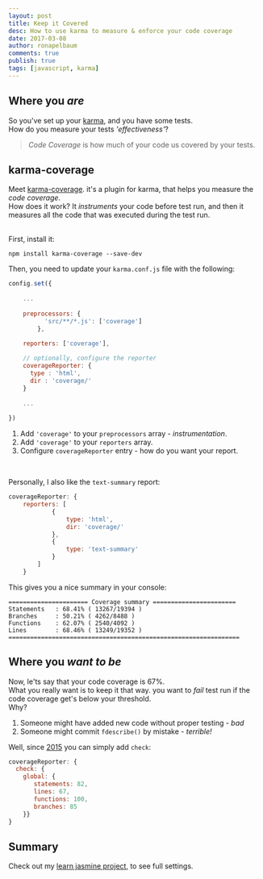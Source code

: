 ```yaml
---
layout: post
title: Keep it Covered
desc: How to use karma to measure & enforce your code coverage
date: 2017-03-08
author: ronapelbaum
comments: true
publish: true
tags: [javascript, karma]
---
```


## Where you *are*

So you've set up your [karma](https://karma-runner.github.io), and you have some tests.
<br/>
How do you measure your tests *'effectiveness'*?

> *Code Coverage* is how much of your code us covered by your tests.   

## karma-coverage

Meet [karma-coverage](https://github.com/karma-runner/karma-coverage).
it's a plugin for karma, that helps you measure the *code coverage*.
<br/>
How does it work?
It *instruments* your code before test run, and then it measures all the code that was executed during the test run.

<br/>
First, install it:

```
npm install karma-coverage --save-dev
```

Then, you need to update your `karma.conf.js` file with the following:

```javascript
config.set({
    
    ...
    
    preprocessors: {
          'src/**/*.js': ['coverage']
        },
    
    reporters: ['coverage'],  

    // optionally, configure the reporter
    coverageReporter: {
      type : 'html',
      dir : 'coverage/'
    }
    
    ...
    
})
```

1. Add `'coverage'` to your `preprocessors` array - *instrumentation*.
2. Add `'coverage'` to your `reporters` array.
3. Configure `coverageReporter` entry - how do you want your report.
<br/>

Personally, I also like the `text-summary` report:

```javascript
coverageReporter: {
    reporters: [
            {
                type: 'html',
                dir: 'coverage/'
            },
            {
                type: 'text-summary'
            }
        ]
    }
```

This gives you a nice summary in your console:

```
====================== Coverage summary =======================
Statements   : 68.41% ( 13267/19394 )
Branches     : 50.21% ( 4262/8488 )
Functions    : 62.07% ( 2540/4092 )
Lines        : 68.46% ( 13249/19352 )
================================================================
```

## Where you *want to be*

Now, le'ts say that your code coverage is 67%.
<br/>
What you really want is to keep it that way.
you want to *fail* test run if the code coverage get's below your threshold.
<br/>
Why?
1. Someone might have added new code without proper testing - *bad*
2. Someone might commit `fdescribe()` by mistake - *terrible!*

Well, since [2015](https://github.com/karma-runner/karma/issues/673#issuecomment-137896304) you can simply add `check`:

```javascript
coverageReporter: {
  check: {
    global: {
       statements: 82,
       lines: 67,
       functions: 100,
       branches: 85
    }}
}
```

## Summary

Check out my [learn jasmine project](https://github.com/ronapelbaum/mangal), to see full settings.
